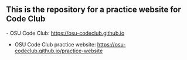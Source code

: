 ## This is the repository for a practice website for Code Club

\- OSU Code Club: <https://osu-codeclub.github.io>

- OSU Code Club practice website: <https://osu-codeclub.github.io/practice-website>
